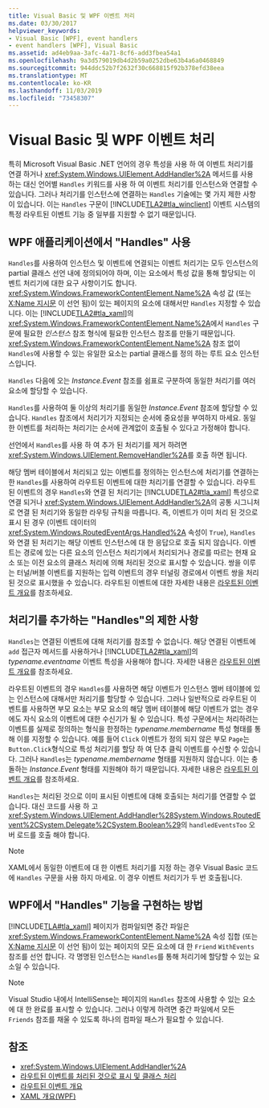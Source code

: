 ```yaml
---
title: Visual Basic 및 WPF 이벤트 처리
ms.date: 03/30/2017
helpviewer_keywords:
- Visual Basic [WPF], event handlers
- event handlers [WPF], Visual Basic
ms.assetid: ad4eb9aa-3afc-4a71-8cf6-add3fbea54a1
ms.openlocfilehash: 9a3d579019db4d2b59a0252dbe63b4a6a0468849
ms.sourcegitcommit: 944ddc52b7f2632f30c668815f92b378efd38eea
ms.translationtype: MT
ms.contentlocale: ko-KR
ms.lasthandoff: 11/03/2019
ms.locfileid: "73458307"
---
```

# <a name="visual-basic-and-wpf-event-handling"></a>Visual Basic 및 WPF 이벤트 처리
특히 Microsoft Visual Basic .NET 언어의 경우 특성을 사용 하 여 이벤트 처리기를 연결 하거나 <xref:System.Windows.UIElement.AddHandler%2A> 메서드를 사용 하는 대신 언어별 `Handles` 키워드를 사용 하 여 이벤트 처리기를 인스턴스와 연결할 수 있습니다. 그러나 처리기를 인스턴스에 연결하는 `Handles` 기술에는 몇 가지 제한 사항이 있습니다. 이는 `Handles` 구문이 [!INCLUDE[TLA2#tla_winclient](../../../../includes/tla2sharptla-winclient-md.md)] 이벤트 시스템의 특정 라우트된 이벤트 기능 중 일부를 지원할 수 없기 때문입니다.  
  
## <a name="using-handles-in-a-wpf-application"></a>WPF 애플리케이션에서 "Handles" 사용  
 `Handles`를 사용하여 인스턴스 및 이벤트에 연결되는 이벤트 처리기는 모두 인스턴스의 partial 클래스 선언 내에 정의되어야 하며, 이는 요소에서 특성 값을 통해 할당되는 이벤트 처리기에 대한 요구 사항이기도 합니다. <xref:System.Windows.FrameworkContentElement.Name%2A> 속성 값 (또는 [X:Name 지시문](../../xaml-services/x-name-directive.md) 이 선언 됨)이 있는 페이지의 요소에 대해서만 `Handles` 지정할 수 있습니다. 이는 [!INCLUDE[TLA2#tla_xaml](../../../../includes/tla2sharptla-xaml-md.md)]의 <xref:System.Windows.FrameworkContentElement.Name%2A>에서 `Handles` 구문에 필요한 *인스턴스* 참조 형식에 필요한 인스턴스 참조를 만들기 때문입니다. <xref:System.Windows.FrameworkContentElement.Name%2A> 참조 없이 `Handles`에 사용할 수 있는 유일한 요소는 partial 클래스를 정의 하는 루트 요소 인스턴스입니다.  
  
 `Handles` 다음에 오는 *Instance.Event* 참조를 쉼표로 구분하여 동일한 처리기를 여러 요소에 할당할 수 있습니다.  
  
 `Handles`를 사용하여 둘 이상의 처리기를 동일한 *Instance.Event* 참조에 할당할 수 있습니다. `Handles` 참조에서 처리기가 지정되는 순서에 중요성을 부여하지 마세요. 동일한 이벤트를 처리하는 처리기는 순서에 관계없이 호출될 수 있다고 가정해야 합니다.  
  
 선언에서 `Handles`를 사용 하 여 추가 된 처리기를 제거 하려면 <xref:System.Windows.UIElement.RemoveHandler%2A>를 호출 하면 됩니다.  
  
 해당 멤버 테이블에서 처리되고 있는 이벤트를 정의하는 인스턴스에 처리기를 연결하는 한 `Handles`를 사용하여 라우트된 이벤트에 대한 처리기를 연결할 수 있습니다. 라우트된 이벤트의 경우 `Handles`와 연결 된 처리기는 [!INCLUDE[TLA2#tla_xaml](../../../../includes/tla2sharptla-xaml-md.md)] 특성으로 연결 되거나 <xref:System.Windows.UIElement.AddHandler%2A>의 공통 시그니처로 연결 된 처리기와 동일한 라우팅 규칙을 따릅니다. 즉, 이벤트가 이미 처리 된 것으로 표시 된 경우 (이벤트 데이터의 <xref:System.Windows.RoutedEventArgs.Handled%2A> 속성이 `True`), `Handles`와 연결 된 처리기는 해당 이벤트 인스턴스에 대 한 응답으로 호출 되지 않습니다. 이벤트는 경로에 있는 다른 요소의 인스턴스 처리기에서 처리되거나 경로를 따르는 현재 요소 또는 이전 요소의 클래스 처리에 의해 처리된 것으로 표시할 수 있습니다. 쌍을 이루는 터널/버블 이벤트를 지원하는 입력 이벤트의 경우 터널링 경로에서 이벤트 쌍을 처리된 것으로 표시했을 수 있습니다. 라우트된 이벤트에 대한 자세한 내용은 [라우트된 이벤트 개요](routed-events-overview.md)를 참조하세요.  
  
## <a name="limitations-of-handles-for-adding-handlers"></a>처리기를 추가하는 "Handles"의 제한 사항  
 `Handles`는 연결된 이벤트에 대해 처리기를 참조할 수 없습니다. 해당 연결된 이벤트에 `add` 접근자 메서드를 사용하거나 [!INCLUDE[TLA2#tla_xaml](../../../../includes/tla2sharptla-xaml-md.md)]의 *typename.eventname* 이벤트 특성을 사용해야 합니다. 자세한 내용은 [라우트된 이벤트 개요](routed-events-overview.md)를 참조하세요.  
  
 라우트된 이벤트의 경우 `Handles`를 사용하면 해당 이벤트가 인스턴스 멤버 테이블에 있는 인스턴스에 대해서만 처리기를 할당할 수 있습니다. 그러나 일반적으로 라우트된 이벤트를 사용하면 부모 요소는 부모 요소의 해당 멤버 테이블에 해당 이벤트가 없는 경우에도 자식 요소의 이벤트에 대한 수신기가 될 수 있습니다. 특성 구문에서는 처리하려는 이벤트를 실제로 정의하는 형식을 한정하는 *typename.membername* 특성 형태를 통해 이를 지정할 수 있습니다. 예를 들어 `Click` 이벤트가 정의 되지 않은 부모 `Page`는 `Button.Click`형식으로 특성 처리기를 할당 하 여 단추 클릭 이벤트를 수신할 수 있습니다. 그러나 `Handles`는 *typename.membername* 형태를 지원하지 않습니다. 이는 충돌하는 *Instance.Event* 형태를 지원해야 하기 때문입니다. 자세한 내용은 [라우트된 이벤트 개요](routed-events-overview.md)를 참조하세요.  
  
 `Handles`는 처리된 것으로 이미 표시된 이벤트에 대해 호출되는 처리기를 연결할 수 없습니다. 대신 코드를 사용 하 고 <xref:System.Windows.UIElement.AddHandler%28System.Windows.RoutedEvent%2CSystem.Delegate%2CSystem.Boolean%29>의 `handledEventsToo` 오버 로드를 호출 해야 합니다.  
  
> [!NOTE]
> XAML에서 동일한 이벤트에 대 한 이벤트 처리기를 지정 하는 경우 Visual Basic 코드에 `Handles` 구문을 사용 하지 마세요. 이 경우 이벤트 처리기가 두 번 호출됩니다.  
  
## <a name="how-wpf-implements-handles-functionality"></a>WPF에서 "Handles" 기능을 구현하는 방법  
 [!INCLUDE[TLA#tla_xaml](../../../../includes/tlasharptla-xaml-md.md)] 페이지가 컴파일되면 중간 파일은 <xref:System.Windows.FrameworkContentElement.Name%2A> 속성 집합 (또는 [X:Name 지시문](../../xaml-services/x-name-directive.md) 이 선언 됨)이 있는 페이지의 모든 요소에 대 한 `Friend` `WithEvents` 참조를 선언 합니다. 각 명명된 인스턴스는 `Handles`를 통해 처리기에 할당할 수 있는 요소일 수 있습니다.  
  
> [!NOTE]
> Visual Studio 내에서 IntelliSense는 페이지의 `Handles` 참조에 사용할 수 있는 요소에 대 한 완료를 표시할 수 있습니다. 그러나 이렇게 하려면 중간 파일에서 모든 `Friends` 참조를 채울 수 있도록 하나의 컴파일 패스가 필요할 수 있습니다.  
  
## <a name="see-also"></a>참조

- <xref:System.Windows.UIElement.AddHandler%2A>
- [라우트된 이벤트를 처리된 것으로 표시 및 클래스 처리](marking-routed-events-as-handled-and-class-handling.md)
- [라우트된 이벤트 개요](routed-events-overview.md)
- [XAML 개요(WPF)](../../../desktop-wpf/fundamentals/xaml.md)
